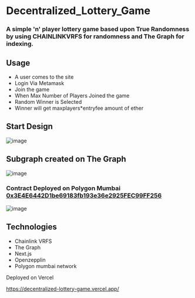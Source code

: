 # Decentralized_Lottery_Game

### A simple 'n' player lottery game based upon True Randomness by using CHAINLINKVRFS for randomness and The Graph for indexing.

## Usage 

- A user comes to the site
- Login Via Metamask
- Join the game
- When Max Number of Players Joined the game
- Random Winner is Selected 
- Winner will get maxplayers*entryfee amount of ether

## Start Design

![image](https://user-images.githubusercontent.com/102557215/186783400-05b31a85-1e29-4a33-9246-1ebd7c90b87a.png)


## Subgraph created on The Graph

![image](https://user-images.githubusercontent.com/102557215/186783611-f89b3a6a-254a-431f-8597-7158086f599f.png)


### Contract Deployed on Polygon Mumbai  [0x3E4E6442D1be69183fb193e36e2925FEC99FF256](https://mumbai.polygonscan.com/address/0x3E4E6442D1be69183fb193e36e2925FEC99FF256)

![image](https://user-images.githubusercontent.com/102557215/186783929-c949930a-8278-4b2f-868b-472f3025caa5.png)


## Technologies
- Chainlink VRFS
- The Graph
- Next.js
- Openzepplin
- Polygon mumbai network

Deployed on Vercel

https://decentralized-lottery-game.vercel.app/
